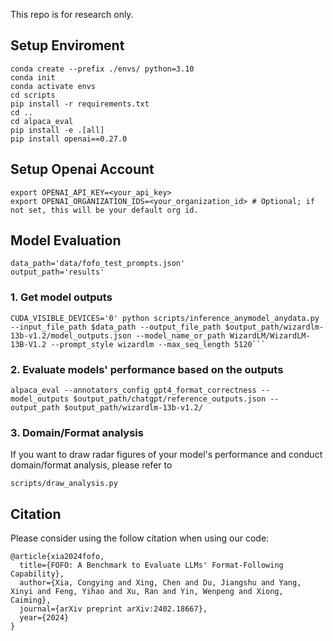 This repo is for research only.

## Setup Enviroment
```
conda create --prefix ./envs/ python=3.10
conda init
conda activate envs
cd scripts
pip install -r requirements.txt
cd ..
cd alpaca_eval
pip install -e .[all]
pip install openai==0.27.0
```

## Setup Openai Account
```
export OPENAI_API_KEY=<your_api_key>
export OPENAI_ORGANIZATION_IDS=<your_organization_id> # Optional; if not set, this will be your default org id.
```

## Model Evaluation
```
data_path='data/fofo_test_prompts.json'
output_path='results'
```

### 1. Get model outputs
```
CUDA_VISIBLE_DEVICES='0' python scripts/inference_anymodel_anydata.py --input_file_path $data_path --output_file_path $output_path/wizardlm-13b-v1.2/model_outputs.json --model_name_or_path WizardLM/WizardLM-13B-V1.2 --prompt_style wizardlm --max_seq_length 5120```
```
### 2. Evaluate models' performance based on the outputs
```
alpaca_eval --annotators_config gpt4_format_correctness --model_outputs $output_path/chatgpt/reference_outputs.json --output_path $output_path/wizardlm-13b-v1.2/
```
### 3. Domain/Format analysis
If you want to draw radar figures of your model's performance and conduct domain/format analysis, please refer to 
```
scripts/draw_analysis.py
```

## Citation
Please consider using the follow citation when using our code:
```
@article{xia2024fofo,
  title={FOFO: A Benchmark to Evaluate LLMs' Format-Following Capability},
  author={Xia, Congying and Xing, Chen and Du, Jiangshu and Yang, Xinyi and Feng, Yihao and Xu, Ran and Yin, Wenpeng and Xiong, Caiming},
  journal={arXiv preprint arXiv:2402.18667},
  year={2024}
}
```
